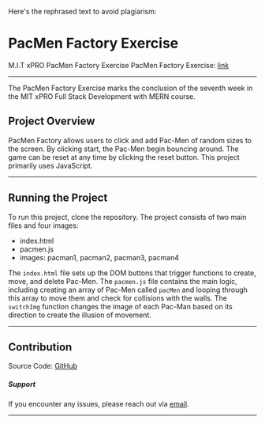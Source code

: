 Here's the rephrased text to avoid plagiarism:

# PacMen Factory Exercise

M.I.T xPRO PacMen Factory Exercise
PacMen Factory Exercise: [link](https://github.com/MuhammadAliCheema/pacmen.git)

___

The PacMen Factory Exercise marks the conclusion of the seventh week in the MIT xPRO Full Stack Development with MERN course.

## Project Overview
PacMen Factory allows users to click and add Pac-Men of random sizes to the screen. By clicking start, the Pac-Men begin bouncing around. The game can be reset at any time by clicking the reset button. This project primarily uses JavaScript.
___

## Running the Project
To run this project, clone the repository. The project consists of two main files and four images:<br>
- index.html
- pacmen.js
- images: pacman1, pacman2, pacman3, pacman4

The `index.html` file sets up the DOM buttons that trigger functions to create, move, and delete Pac-Men. The `pacmen.js` file contains the main logic, including creating an array of Pac-Men called `pacMen` and looping through this array to move them and check for collisions with the walls. The `switchImg` function changes the image of each Pac-Man based on its direction to create the illusion of movement.
___

## Contribution
Source Code: <a href="https://github.com/EliHeuman/PacMen-Factory-Exercise/blob/master/index.html">GitHub</a>

##### Support
If you encounter any issues, please reach out via <a href="mailto:biz.elih@gmail.com">email</a>.
___

